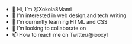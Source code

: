 - 👋 Hi, I’m @Xokola8Mami
- 👀 I’m interested in web design,and tech writing
- 🌱 I’m currently learning HTML and CSS
- 💞️ I’m looking to collaborate on 
- 📫 How to reach me on Twitter/@iooxyl

<!---
Xokola8Mami/Xokola8Mami is a ✨ special ✨ repository because its `README.md` (this file) appears on your GitHub profile.
You can click the Preview link to take a look at your changes.
--->
